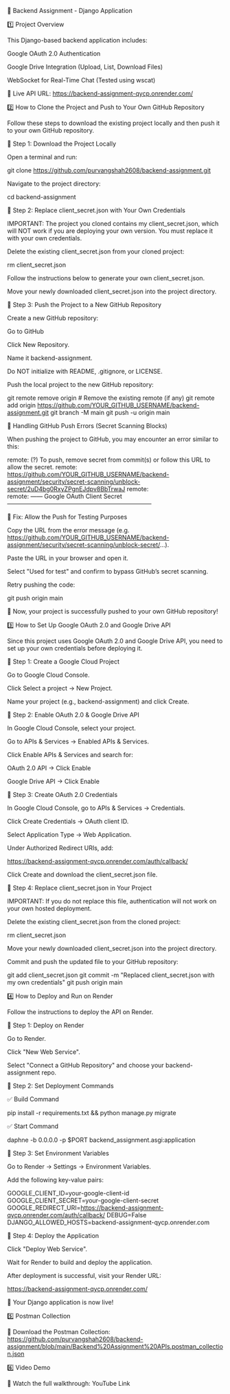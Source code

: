 📌 Backend Assignment - Django Application

1️⃣ Project Overview

This Django-based backend application includes:

Google OAuth 2.0 Authentication

Google Drive Integration (Upload, List, Download Files)

WebSocket for Real-Time Chat (Tested using wscat)

🚀 Live API URL: https://backend-assignment-qycp.onrender.com/

2️⃣ How to Clone the Project and Push to Your Own GitHub Repository

Follow these steps to download the existing project locally and then push it to your own GitHub repository.

🔹 Step 1: Download the Project Locally

Open a terminal and run:

git clone https://github.com/purvangshah2608/backend-assignment.git

Navigate to the project directory:

cd backend-assignment

🔹 Step 2: Replace client_secret.json with Your Own Credentials

IMPORTANT: The project you cloned contains my client_secret.json, which will NOT work if you are deploying your own version. You must replace it with your own credentials.

Delete the existing client_secret.json from your cloned project:

rm client_secret.json

Follow the instructions below to generate your own client_secret.json.

Move your newly downloaded client_secret.json into the project directory.

🔹 Step 3: Push the Project to a New GitHub Repository

Create a new GitHub repository:

Go to GitHub

Click New Repository.

Name it backend-assignment.

Do NOT initialize with README, .gitignore, or LICENSE.

Push the local project to the new GitHub repository:

git remote remove origin  # Remove the existing remote (if any)
git remote add origin https://github.com/YOUR_GITHUB_USERNAME/backend-assignment.git
git branch -M main
git push -u origin main

🚨 Handling GitHub Push Errors (Secret Scanning Blocks)

When pushing the project to GitHub, you may encounter an error similar to this:

remote:        (?) To push, remove secret from commit(s) or follow this URL to allow the secret.
remote:        https://github.com/YOUR_GITHUB_USERNAME/backend-assignment/security/secret-scanning/unblock-secret/2uD4bg0RxyZPgnEJdpv8BbTrwaJ
remote:     
remote:       —— Google OAuth Client Secret ————————————————————————

🔹 Fix: Allow the Push for Testing Purposes

Copy the URL from the error message (e.g. https://github.com/YOUR_GITHUB_USERNAME/backend-assignment/security/secret-scanning/unblock-secret/...).

Paste the URL in your browser and open it.

Select "Used for test" and confirm to bypass GitHub’s secret scanning.

Retry pushing the code:

git push origin main

🚀 Now, your project is successfully pushed to your own GitHub repository!

3️⃣ How to Set Up Google OAuth 2.0 and Google Drive API

Since this project uses Google OAuth 2.0 and Google Drive API, you need to set up your own credentials before deploying it.

🔹 Step 1: Create a Google Cloud Project

Go to Google Cloud Console.

Click Select a project → New Project.

Name your project (e.g., backend-assignment) and click Create.

🔹 Step 2: Enable OAuth 2.0 & Google Drive API

In Google Cloud Console, select your project.

Go to APIs & Services → Enabled APIs & Services.

Click Enable APIs & Services and search for:

OAuth 2.0 API → Click Enable

Google Drive API → Click Enable

🔹 Step 3: Create OAuth 2.0 Credentials

In Google Cloud Console, go to APIs & Services → Credentials.

Click Create Credentials → OAuth client ID.

Select Application Type → Web Application.

Under Authorized Redirect URIs, add:

https://backend-assignment-qycp.onrender.com/auth/callback/

Click Create and download the client_secret.json file.

🔹 Step 4: Replace client_secret.json in Your Project

IMPORTANT: If you do not replace this file, authentication will not work on your own hosted deployment.

Delete the existing client_secret.json from the cloned project:

rm client_secret.json

Move your newly downloaded client_secret.json into the project directory.

Commit and push the updated file to your GitHub repository:

git add client_secret.json
git commit -m "Replaced client_secret.json with my own credentials"
git push origin main

4️⃣ How to Deploy and Run on Render

Follow the instructions to deploy the API on Render.

🔹 Step 1: Deploy on Render

Go to Render.

Click "New Web Service".

Select "Connect a GitHub Repository" and choose your backend-assignment repo.

🔹 Step 2: Set Deployment Commands

✅ Build Command

pip install -r requirements.txt && python manage.py migrate

✅ Start Command

daphne -b 0.0.0.0 -p $PORT backend_assignment.asgi:application

🔹 Step 3: Set Environment Variables

Go to Render → Settings → Environment Variables.

Add the following key-value pairs:

GOOGLE_CLIENT_ID=your-google-client-id
GOOGLE_CLIENT_SECRET=your-google-client-secret
GOOGLE_REDIRECT_URI=https://backend-assignment-qycp.onrender.com/auth/callback/
DEBUG=False
DJANGO_ALLOWED_HOSTS=backend-assignment-qycp.onrender.com

🔹 Step 4: Deploy the Application

Click "Deploy Web Service".

Wait for Render to build and deploy the application.

After deployment is successful, visit your Render URL:

https://backend-assignment-qycp.onrender.com/

🎉 Your Django application is now live!

5️⃣ Postman Collection

📌 Download the Postman Collection: https://github.com/purvangshah2608/backend-assignment/blob/main/Backend%20Assignment%20APIs.postman_collection.json

6️⃣ Video Demo

🎥 Watch the full walkthrough: YouTube Link
